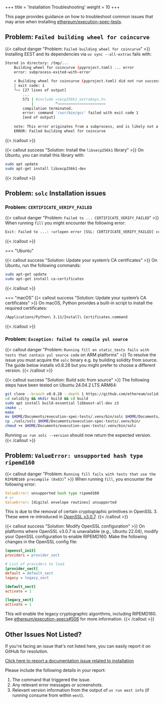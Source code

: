 +++
title = 'Installation Troubleshooting'
weight = 10
+++

This page provides guidance on how to troubleshoot common issues that may arise when installing [ethereum/execution-spec-tests](https://github.com/ethereum/execution-spec-tests).

## Problem: `Failed building wheel for coincurve`

{{< callout danger "Problem: `Failed building wheel for coincurve`" >}}
Installing EEST and its dependencies via `uv sync --all-extras` fails with:

```bash
Stored in directory: /tmp/...
    Building wheel for coincurve (pyproject.toml) ... error
    error: subprocess-exited-with-error
    
    × Building wheel for coincurve (pyproject.toml) did not run successfully.
    │ exit code: 1
    ╰─> [27 lines of output]
        ...
        571 | #include <secp256k1_extrakeys.h>
            |          ^~~~~~~~~~~~~~~~~~~~~~~
        compilation terminated.
        error: command '/usr/bin/gcc' failed with exit code 1
        [end of output]
    
    note: This error originates from a subprocess, and is likely not a problem with pip.
    ERROR: Failed building wheel for coincurve
```
{{< /callout >}}

{{< callout success "Solution: Install the `libsecp256k1` library" >}}
On Ubuntu, you can install this library with:

```bash
sudo apt update
sudo apt-get install libsecp256k1-dev
```
{{< /callout >}}

## Problem: `solc` Installation issues

### Problem: `CERTIFICATE_VERIFY_FAILED`

{{< callout danger "Problem: `Failed to ... CERTIFICATE_VERIFY_FAILED`" >}}
When running `fill` you might encounter the following error:

```bash
Exit: Failed to ...: <urlopen error [SSL: CERTIFICATE_VERIFY_FAILED] certificate verify failed: unable to get local issuer certificate (_ssl.c:992)>
```
{{< /callout >}}

=== "Ubuntu"

{{< callout success "Solution: Update your system’s CA certificates" >}}
On Ubuntu, run the following commands:

```bash
sudo apt-get update
sudo apt-get install ca-certificates
```
{{< /callout >}}

=== "macOS"
{{< callout success "Solution: Update your system’s CA certificates" >}}
On macOS, Python provides a built-in script to install the required certificates:

```bash
/Applications/Python\ 3.11/Install\ Certificates.command
```
{{< /callout >}}

### Problem: `Exception: failed to compile yul source`

{{< callout danger "Problem: `Running fill on static_tests fails with tests that contain yul source code` on ARM platforms" >}}
To resolve the issue you must acquire the `solc` binary e.g. by building solidity from source. The guide below installs v0.8.28 but you might prefer to choose a different version.
{{< /callout >}}

{{< callout success "Solution: Build solc from source" >}}
The following steps have been tested on Ubuntu 24.04.2 LTS ARM64:
```bash
git clone --branch v0.8.28 --depth 1 https://github.com/ethereum/solidity.git
cd solidity && mkdir build && cd build
sudo apt install build-essential libboost-all-dev z3
cmake ..
make
mv $HOME/Documents/execution-spec-tests/.venv/bin/solc $HOME/Documents/execution-spec-tests/.venv/bin/solc-x86-64
cp ./solc/solc $HOME/Documents/execution-spec-tests/.venv/bin/
chmod +x $HOME/Documents/execution-spec-tests/.venv/bin/solc
```
Running `uv run solc --version` should now return the expected version.
{{< /callout >}}

## Problem: `ValueError: unsupported hash type ripemd160`

{{< callout danger "Problem: `Running fill fails with tests that use the RIPEMD160 precompile (0x03)`" >}}
When running `fill`, you encounter the following error:

```python
ValueError: unsupported hash type ripemd160
# or
ValueError: [digital envelope routines] unsupported
```

This is due to the removal of certain cryptographic primitives in OpenSSL 3. These were re-introduced in [OpenSSL v3.0.7](https://github.com/openssl/openssl/blob/master/CHANGES.md#changes-between-306-and-307-1-nov-2022).
{{< /callout >}}

{{< callout success "Solution: Modify OpenSSL configuration" >}}
On platforms where OpenSSL v3.0.7 is unavailable (e.g., Ubuntu 22.04), modify your OpenSSL configuration to enable RIPEMD160. Make the following changes in the OpenSSL config file:

```ini
[openssl_init]
providers = provider_sect

# List of providers to load
[provider_sect]
default = default_sect
legacy = legacy_sect

[default_sect]
activate = 1

[legacy_sect]
activate = 1
```

This will enable the legacy cryptographic algorithms, including RIPEMD160. See [ethereum/execution-specs#506](https://github.com/ethereum/execution-specs/issues/506) for more information.
{{< /callout >}}

## Other Issues Not Listed?

If you're facing an issue that's not listed here, you can easily report it on GitHub for resolution.

[Click here to report a documentation issue related to installation](https://github.com/ethereum/execution-spec-tests/issues/new?title=docs(bug):%20unable%20to%20install%20eest%20with%20error%20...&labels=scope:docs,type:bug&body=%3Ccopy-paste%20command%20that%20triggered%20the%20issue%20here%3E%0A%3Ccopy-paste%20output%20or%20attach%20screenshot%20here%3E)

Please include the following details in your report:

1. The command that triggered the issue.
2. Any relevant error messages or screenshots.
3. Relevant version information from the output of `uv run eest info` (if running consume from within `eest`).
